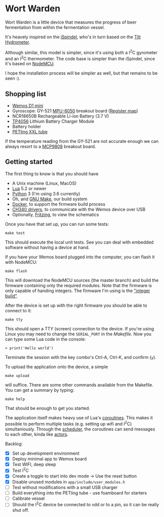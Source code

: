 # Wort Warden

Wort Warden is a little device that measures the progress of beer fermentation from within the fermentation vessel.

It's heavely inspired on the [iSpindel](), who's in turn based on the [Tilt Hydrometer](https://tilthydrometer.com).

Although similar, this model is simpler, since it's using both a I<sup>2</sup>C gyrometer
and an I<sup>2</sup>C thermometer. The code base is simpler than the iSpindel, since it's
based on [NodeMCU](https://nodemcu.readthedocs.io/en/master/).

I hope the installation process will be simpler as well, but that remains to be seen :).


## Shopping list

* [Wemos D1 mini](https://wemos.cc)
* Gyroscope: GY-521 [MPU-6050](https://store.invensense.com/datasheets/invensense/MPU-6050_DataSheet_V3%204.pdf) breakout board
  ([Register map](https://www.invensense.com/wp-content/uploads/2015/02/MPU-6000-Register-Map1.pdf))
* NCR18650B Rechargeable Li-ion Battery (3.7 V)
* [TP4056](https://hackaday.io/project/9900-rian-simple-and-easy-built-robot-for-education/log/33402-charge-circuit-tp4056-with-over-discharge-protection) Lithium Battery Charger Module
* Battery holder
* [PETling XXL tube](https://www.cache-corner.de/Cachebehaelter/Small/XXL-PETling.html)

If the temperature reading from the GY-521 are not accurate enough we can always resort to a
[MCP9808](http://ww1.microchip.com/downloads/en/DeviceDoc/25095A.pdf) breakout board.

## Getting started

The first thing to know is that you should have

* A Unix machine (Linux, MacOS)
* [Lua](https://www.lua.org) 5.2 or newer
* [Python](https://www.python.org) 3 (I'm using 3.6 currently)
* Oh, and [GNU Make](https://www.gnu.org/software/make/), our build system
* [Docker](https://www.docker.com), to support the firmware build process
* [CH340 drivers](https://wiki.wemos.cc/downloads), to communicate with the Wemos device over USB
* Optionally, [Fritzing](http://fritzing.org/), to view the schematics

Once you have that set up, you can run some tests:

    make test

This should execute the local unit tests. See you can deal with embedded software without having a device at hand.

If you have your Wemos board plugged into the computer, you can flash it with NodeMCU:

    make flash

This will download the NodeMCU sources (the master branch) and build the firmware containing only the required modules. Note that the firmware is only capable of handing integers. The firmware I'm using is the ["integer build"](https://nodemcu.readthedocs.io/en/master/en/build/#integer-build).

After the device is set up with the right firmware you should be able to connect to it:

    make tty

This should open a TTY (screen) connection to the device. If you're using Linux you may need to change the `SERIAL_PORT` in the _Makefile_.
Now you can type some Lua code in the console:

    > print('Hello world')

Terminate the session with the key combo's Ctrl-A, Ctrl-K, and confirm (`y`).

To upload the application onto the device, a  simple

    make upload

will suffice. There are some other commands available from the Makefile. You can get a summary by typing:

    make help

That should be enough to get you started.

The application itself makes heavy use of Lua's [coroutines](https://www.lua.org/pil/9.html). This makes it possible to perform multiple tasks (e.g. setting up wifi and I<sup>2</sup>C) simultaniously. Through the [scheduler](src/scheduler.lua), the coroutines can send messages to each other, kinda like [actors](https://en.wikipedia.org/wiki/Actor_model).

Backlog:

- [x] Set up development environment
- [x] Deploy minimal app to Wemos board
- [x] Test WIFI, deep sleep
- [x] Test I<sup>2</sup>C
- [x] Create a toggle to start into dev mode -> Use the reset button
- [x] Disable unused modules in `app/include/user_modules.h`
- [ ] Test without modifications with a small USB charger
- [ ] Build everything into the PETling tube - use foamboard for starters
- [ ] Calibrate vessel
- [ ] Should the I<sup>2</sup>C device be connected to vdd or to a pin, so it can be really shut off.
